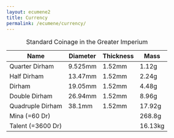 ```yaml
---
layout: ecumene2
title: Currency
permalink: /ecumene/currency/
---
```


<table>
	<caption>Standard Coinage in the Greater Imperium</caption>
	<thead>
		<tr>
			<th>Name</th>
			<th>Diameter</th>
			<th>Thickness</th>
			<th>Mass</th>
		</tr>
	</thead>
	<tbody>
		<tr>
			<td>Quarter Dirham</td>
			<td>9.525mm</td>
			<td>1.52mm</td>
			<td>1.12g</td>
		</tr>
		<tr>
			<td>Half Dirham</td>
			<td>13.47mm</td>
			<td>1.52mm</td>
			<td>2.24g</td>
		</tr>
		<tr>
			<td>Dirham</td>
			<td>19.05mm</td>
			<td>1.52mm</td>
			<td>4.48g</td>
		</tr>
		<tr>
			<td>Double Dirham</td>
			<td>26.94mm</td>
			<td>1.52mm</td>
			<td>8.96g</td>
		</tr>
		<tr>
			<td>Quadruple Dirham</td>
			<td>38.1mm</td>
			<td>1.52mm</td>
			<td>17.92g</td>
		</tr>
		<tr>
			<td>Mina (=60 Dr)</td>
			<td></td>
			<td></td>
			<td>268.8g</td>
		</tr>
		<tr>
			<td>Talent (=3600 Dr)</td>
			<td></td>
			<td></td>
			<td>16.13kg</td>
		</tr>
	</tbody>
</table>